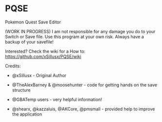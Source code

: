 # PQSE


Pokemon Quest Save Editor

(WORK IN PROGRESS)
I am not responsible for any damage you do to your Switch or Save file. Use this program at your own risk.
Always have a backup of your savefile!

Interested? Check the wiki for a How to: https://github.com/xSillusx/PQSE/wiki


Credits:
- @xSillusx - Original Author

- @TheAlexBarney & @moosehunter - code for getting hands on the save structure

- @GBATemp users - very helpful information!

- @shearx, @kazzaluis, @AKCore, @pmsmall - provided help to improve the application

